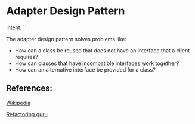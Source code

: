# Adapter Design Pattern

intent: ``

The adapter design pattern solves problems like:
- How can a class be reused that does not have an interface that a client requires?
- How can classes that have incompatible interfaces work together?
- How can an alternative interface be provided for a class?

## References:

[Wikipedia](https://en.wikipedia.org/wiki/Adapter_pattern)

[Refactoring.guru](https://refactoring.guru/design-patterns/adapter)
